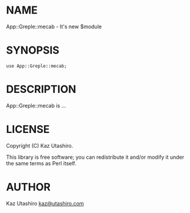 # NAME

App::Greple::mecab - It's new $module

# SYNOPSIS

    use App::Greple::mecab;

# DESCRIPTION

App::Greple::mecab is ...

# LICENSE

Copyright (C) Kaz Utashiro.

This library is free software; you can redistribute it and/or modify
it under the same terms as Perl itself.

# AUTHOR

Kaz Utashiro <kaz@utashiro.com>
